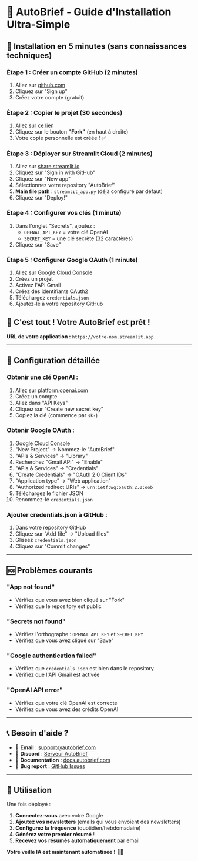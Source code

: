 # 🚀 AutoBrief - Guide d'Installation Ultra-Simple

## 🎯 Installation en 5 minutes (sans connaissances techniques)

### **Étape 1 : Créer un compte GitHub** (2 minutes)
1. Allez sur [github.com](https://github.com)
2. Cliquez sur "Sign up"
3. Créez votre compte (gratuit)

### **Étape 2 : Copier le projet** (30 secondes)
1. Allez sur [ce lien](https://github.com/votre-repo/AutoBrief)
2. Cliquez sur le bouton **"Fork"** (en haut à droite)
3. Votre copie personnelle est créée ! ✅

### **Étape 3 : Déployer sur Streamlit Cloud** (2 minutes)
1. Allez sur [share.streamlit.io](https://share.streamlit.io)
2. Cliquez sur "Sign in with GitHub"
3. Cliquez sur "New app"
4. Sélectionnez votre repository "AutoBrief"
5. **Main file path** : `streamlit_app.py` (déjà configuré par défaut)
6. Cliquez sur "Deploy!"

### **Étape 4 : Configurer vos clés** (1 minute)
1. Dans l'onglet "Secrets", ajoutez :
   - `OPENAI_API_KEY` = votre clé OpenAI
   - `SECRET_KEY` = une clé secrète (32 caractères)
2. Cliquez sur "Save"

### **Étape 5 : Configurer Google OAuth** (1 minute)
1. Allez sur [Google Cloud Console](https://console.cloud.google.com)
2. Créez un projet
3. Activez l'API Gmail
4. Créez des identifiants OAuth2
5. Téléchargez `credentials.json`
6. Ajoutez-le à votre repository GitHub

## 🎉 **C'est tout ! Votre AutoBrief est prêt !**

**URL de votre application :** `https://votre-nom.streamlit.app`

---

## 🔧 **Configuration détaillée**

### **Obtenir une clé OpenAI :**
1. Allez sur [platform.openai.com](https://platform.openai.com)
2. Créez un compte
3. Allez dans "API Keys"
4. Cliquez sur "Create new secret key"
5. Copiez la clé (commence par `sk-`)

### **Obtenir Google OAuth :**
1. [Google Cloud Console](https://console.cloud.google.com)
2. "New Project" → Nommez-le "AutoBrief"
3. "APIs & Services" → "Library"
4. Recherchez "Gmail API" → "Enable"
5. "APIs & Services" → "Credentials"
6. "Create Credentials" → "OAuth 2.0 Client IDs"
7. "Application type" → "Web application"
8. "Authorized redirect URIs" → `urn:ietf:wg:oauth:2.0:oob`
9. Téléchargez le fichier JSON
10. Renommez-le `credentials.json`

### **Ajouter credentials.json à GitHub :**
1. Dans votre repository GitHub
2. Cliquez sur "Add file" → "Upload files"
3. Glissez `credentials.json`
4. Cliquez sur "Commit changes"

---

## 🆘 **Problèmes courants**

### **"App not found"**
- Vérifiez que vous avez bien cliqué sur "Fork"
- Vérifiez que le repository est public

### **"Secrets not found"**
- Vérifiez l'orthographe : `OPENAI_API_KEY` et `SECRET_KEY`
- Vérifiez que vous avez cliqué sur "Save"

### **"Google authentication failed"**
- Vérifiez que `credentials.json` est bien dans le repository
- Vérifiez que l'API Gmail est activée

### **"OpenAI API error"**
- Vérifiez que votre clé OpenAI est correcte
- Vérifiez que vous avez des crédits OpenAI

---

## 📞 **Besoin d'aide ?**

- 📧 **Email** : support@autobrief.com
- 💬 **Discord** : [Serveur AutoBrief](https://discord.gg/autobrief)
- 📖 **Documentation** : [docs.autobrief.com](https://docs.autobrief.com)
- 🐛 **Bug report** : [GitHub Issues](https://github.com/votre-repo/AutoBrief/issues)

---

## 🎯 **Utilisation**

Une fois déployé :
1. **Connectez-vous** avec votre Google
2. **Ajoutez vos newsletters** (emails qui vous envoient des newsletters)
3. **Configurez la fréquence** (quotidien/hebdomadaire)
4. **Générez votre premier résumé** !
5. **Recevez vos résumés automatiquement** par email

**Votre veille IA est maintenant automatisée !** 🤖✨
